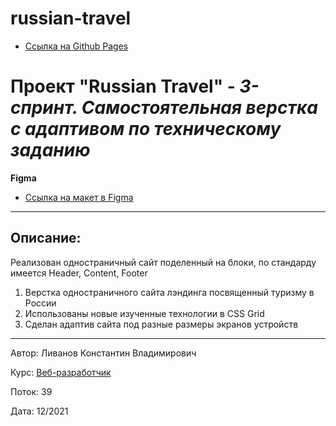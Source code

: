 # russian-travel
* [Ссылка на Github Pages](https://livanovkv.github.io/russian-travel/)
# Проект "Russian Travel" - *3-спринт. Самостоятельная верстка с адаптивом по техническому заданию*

**Figma**

* [Ссылка на макет в Figma](https://www.figma.com/file/5S2WSbEFL6awjVWJ0NWL8Q/Sprint-3_-Russia-_-desktop-mobile?node-id=28503%3A0)
------------------------------------------------
## Описание:

Реализован одностраничный сайт поделенный на блоки, по стандарду имеется Header, Content, Footer

1. Верстка одностраничного сайта лэндинга посвященный туризму в России
2. Использованы новые изученные технологии в CSS Grid
3. Сделан адаптив сайта под разные размеры экранов устройств

------------------------------------------------
Автор: Ливанов Константин Владимирович

Курс: [Веб-разработчик](https://practicum.yandex.ru/)

Поток: 39

Дата: 12/2021
